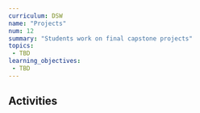 ```yaml
---
curriculum: DSW
name: "Projects"
num: 12
summary: "Students work on final capstone projects"
topics:
 - TBD
learning_objectives:
 - TBD
---
```



## Activities



